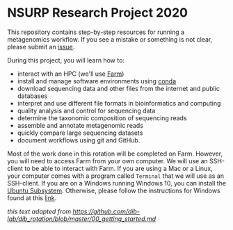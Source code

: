 # NSURP Research Project 2020

This repository contains step-by-step resources for running a metagenomics workflow. 
If you see a mistake or something is not clear, please submit an [issue](https://github.com/bluegenes/2020-NSURP/issues). 

During this project, you will learn how to:

  + interact with an HPC (we'll use [Farm](https://www.hpc.ucdavis.edu/posts/about_farm/))
  + install and manage software environments using [conda](https://docs.conda.io/en/latest/)
  + download sequencing data and other files from the internet and public databases
  + interpret and use different file formats in bioinformatics and computing
  + quality analysis and control for sequencing data
  + determine the taxonomic composition of sequencing reads
  + assemble and annotate metagenomic reads
  + quickly compare large sequencing datasets
  + document workflows using git and GitHub. 
 
Most of the work done in this rotation will be completed on Farm. 
However, you will need to access Farm from your own computer. 
We will use an SSH-client to be able to interact with Farm. 
If you are using a Mac or a Linux, your computer comes with a program called `Terminal` that we will use as an SSH-client.
If you are on a Windows running Windows 10, you can install the [Ubuntu Subsystem](https://docs.microsoft.com/en-us/windows/wsl/install-win10).
Otherwise, please follow the instructions for Windows found at this [link](https://hpc-carpentry.github.io/hpc-intro/setup/).


*this text adapted from https://github.com/dib-lab/dib_rotation/blob/master/00_getting_started.md*

